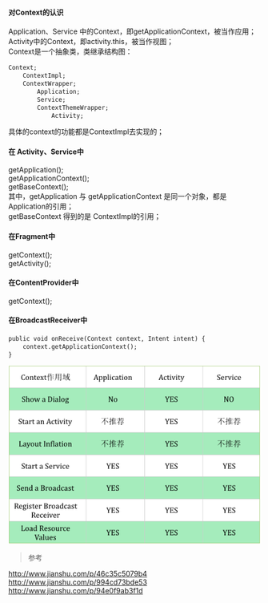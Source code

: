 #### 对Context的认识    

Application、Service 中的Context，即getApplicationContext，被当作应用；  
Activity中的Context，即activity.this，被当作视图；  
Context是一个抽象类，类继承结构图：  
```
Context;    
    ContextImpl;  
    ContextWrapper;  
        Application;  
        Service;  
        ContextThemeWrapper;  
            Activity;  
```
具体的context的功能都是ContextImpl去实现的；  


#### 在 Activity、Service中   

getApplication();  
getApplicationContext();  
getBaseContext();  
其中，getApplication  与 getApplicationContext 是同一个对象，都是Application的引用；   
getBaseContext 得到的是 ContextImpl的引用；  

#### 在Fragment中  

getContext();  
getActivity();  

#### 在ContentProvider中

getContext();  

#### 在BroadcastReceiver中
```
public void onReceive(Context context, Intent intent) {
    context.getApplicationContext();
}
```
 

![Context](../../ImageFiles/context_001.png)  


>  参考 

http://www.jianshu.com/p/46c35c5079b4     
http://www.jianshu.com/p/994cd73bde53    
http://www.jianshu.com/p/94e0f9ab3f1d  
